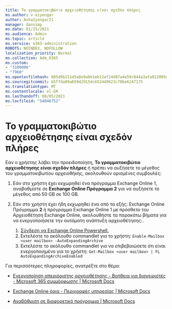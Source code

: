 ```yaml
---
title: Το γραμματοκιβώτιο αρχειοθέτησης είναι σχεδόν πλήρες
ms.author: v-aiyengar
author: AshaIyengar21
manager: dansimp
ms.date: 01/25/2021
ms.audience: Admin
ms.topic: article
ms.service: o365-administration
ROBOTS: NOINDEX, NOFOLLOW
localization_priority: Normal
ms.collection: Adm_O365
ms.custom:
- "3100006"
- "7960"
ms.openlocfilehash: 085d9b211d5a8e9a0e1eb12af14d87a4e59c844a3afa012095dfd60db316ad14
ms.sourcegitcommit: b5f7da89a650d2915dc652449623c78be6247175
ms.translationtype: MT
ms.contentlocale: el-GR
ms.lasthandoff: 08/05/2021
ms.locfileid: "54046752"
---
```

# <a name="your-archive-mailbox-is-almost-full"></a>Το γραμματοκιβώτιο αρχειοθέτησης είναι σχεδόν πλήρες

Εάν ο χρήστης λάβει την προειδοποίηση, **Το γραμματοκιβώτιο αρχειοθέτησης είναι σχεδόν πλήρες** ή πρέπει να αυξήσετε το μέγεθος του γραμματοκιβωτίου αρχειοθήκης, ακολουθούν ορισμένες συμβουλές:

1. Εάν στο χρήστη έχει εκχωρηθεί ένα πρόγραμμα Exchange Online 1, αναβαθμίστε σε **Exchange Online Πρόγραμμα 2** για να αυξήσετε το μέγεθος από 50 GB σε 100 GB.
1. Εάν στο χρήστη έχει ήδη εκχωρηθεί ένα από τα εξής: Exchange Online Πρόγραμμα **2** ή πρόγραμμα Exchange Online 1 με πρόσθετο του Αρχειοθέτηση Exchange Online, ακολουθήστε τα παρακάτω βήματα για να ενεργοποιήσετε την αυτόματη ανάπτυξη αρχειοθέτησης:.
 
    1. [Σύνδεση να Exchange Online Powershell.](https://docs.microsoft.com/powershell/exchange/connect-to-exchange-online-powershell?view=exchange-ps&preserve-view=true)
    2. Εκτελέστε το ακόλουθο commandlet για το χρήστη:  `Enable-Mailbox <user mailbox> -AutoExpandingArchive`
    1. Εκτελέστε το ακόλουθο commandlet για να επιβεβαιώσετε ότι είναι ενεργοποιημένο για το χρήστη:  `Get-Mailbox <user mailbox> | FL AutoExpandingArchiveEnabled`

Για περισσότερες πληροφορίες, ανατρέξτε στο θέμα:

- [Ενεργοποίηση απεριόριστης αρχειοθέτησης - Βοήθεια για διαχειριστές - Microsoft 365 συμμόρφωσης | Microsoft Docs](https://docs.microsoft.com/microsoft-365/compliance/enable-unlimited-archiving?view=o365-worldwide&preserve-view=true)

- [Exchange Online όρια - Περιγραφές υπηρεσίας | Microsoft Docs](https://docs.microsoft.com/office365/servicedescriptions/exchange-online-service-description/exchange-online-limits?redirectedfrom=MSDN#storage-limits-across-standalone-plans)

- [Αναβάθμιση σε διαφορετικό πρόγραμμα | Microsoft Docs](https://docs.microsoft.com/microsoft-365/commerce/subscriptions/upgrade-to-different-plan?view=o365-worldwide&preserve-view=true)

